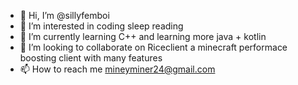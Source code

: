 - 👋 Hi, I’m @sillyfemboi
- 👀 I’m interested in coding sleep reading
- 🌱 I’m currently learning C++ and learning more java + kotlin
- 💞️ I’m looking to collaborate on Riceclient a minecraft performace boosting client with many features 
- 📫 How to reach me mineyminer24@gmail.com

<!---
sillyfemboi/sillyfemboi is a ✨ special ✨ repository because its `README.md` (this file) appears on your GitHub profile.
You can click the Preview link to take a look at your changes.
--->
